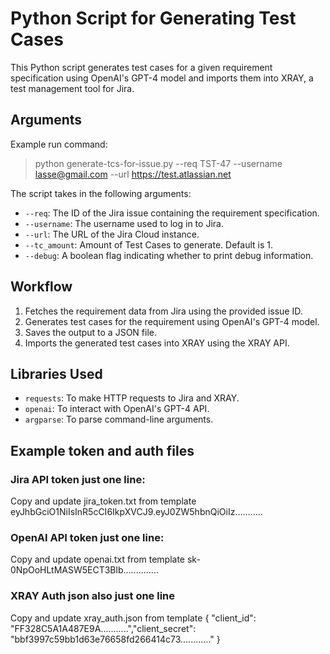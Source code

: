 # Python Script for Generating Test Cases

This Python script generates test cases for a given requirement specification using OpenAI's GPT-4 model and imports them into XRAY, a test management tool for Jira.

## Arguments

Example run command:
> python generate-tcs-for-issue.py --req TST-47 --username lasse@gmail.com --url https://test.atlassian.net

The script takes in the following arguments:

- `--req`: The ID of the Jira issue containing the requirement specification.
- `--username`: The username used to log in to Jira.
- `--url`: The URL of the Jira Cloud instance.
- `--tc_amount`: Amount of Test Cases to generate. Default is 1.
- `--debug`: A boolean flag indicating whether to print debug information.

## Workflow

1. Fetches the requirement data from Jira using the provided issue ID.
2. Generates test cases for the requirement using OpenAI's GPT-4 model.
3. Saves the output to a JSON file.
4. Imports the generated test cases into XRAY using the XRAY API.

## Libraries Used

- `requests`: To make HTTP requests to Jira and XRAY.
- `openai`: To interact with OpenAI's GPT-4 API.
- `argparse`: To parse command-line arguments.

## Example token and auth files

### Jira API token just one line:
Copy and update jira_token.txt from template
eyJhbGciO1NiIsInR5cCI6IkpXVCJ9.eyJ0ZW5hbnQiOiIz...........

### OpenAI API token just one line:
Copy and update openai.txt from template
sk-0NpOoHLtMASW5ECT3Blb..............

### XRAY Auth json also just one line
Copy and update xray_auth.json from template
{ "client_id": "FF328C5A1A487E9A...........","client_secret": "bbf3997c59bb1d63e76658fd266414c73............" }
